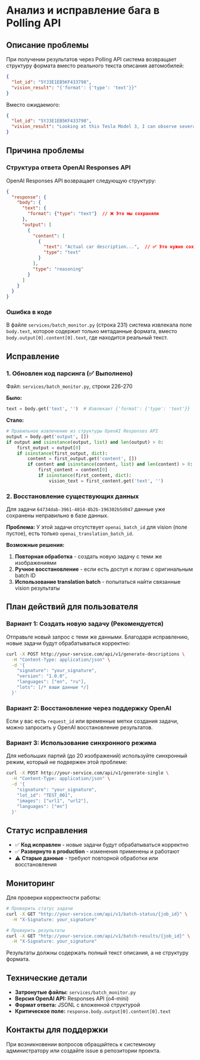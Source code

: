 # Анализ и исправление бага в Polling API

## Описание проблемы

При получении результатов через Polling API система возвращает структуру формата вместо реального текста описания автомобилей:

```json
{
  "lot_id": "5YJ3E1EB5KF433798",
  "vision_result": "{'format': {'type': 'text'}}"
}
```

Вместо ожидаемого:
```json
{
  "lot_id": "5YJ3E1EB5KF433798", 
  "vision_result": "Looking at this Tesla Model 3, I can observe several condition and damage indicators..."
}
```

## Причина проблемы

### Структура ответа OpenAI Responses API

OpenAI Responses API возвращает следующую структуру:

```json
{
  "response": {
    "body": {
      "text": {
        "format": {"type": "text"}  // ❌ Это мы сохраняли
      },
      "output": [
        {
          "content": [
            {
              "text": "Actual car description...",  // ✅ Это нужно сохранять
              "type": "text"
            }
          ],
          "type": "reasoning"
        }
      ]
    }
  }
}
```

### Ошибка в коде

В файле `services/batch_monitor.py` (строка 231) система извлекала поле `body.text`, которое содержит только метаданные формата, вместо `body.output[0].content[0].text`, где находится реальный текст.

## Исправление

### 1. Обновлен код парсинга (✅ Выполнено)

Файл: `services/batch_monitor.py`, строки 226-270

**Было:**
```python
text = body.get('text', '')  # Извлекает {'format': {'type': 'text'}}
```

**Стало:**
```python
# Правильное извлечение из структуры OpenAI Responses API
output = body.get('output', [])
if output and isinstance(output, list) and len(output) > 0:
    first_output = output[0]
    if isinstance(first_output, dict):
        content = first_output.get('content', [])
        if content and isinstance(content, list) and len(content) > 0:
            first_content = content[0]
            if isinstance(first_content, dict):
                vision_text = first_content.get('text', '')
```

### 2. Восстановление существующих данных

Для задачи `64734dab-3961-4014-8b2b-196302b5d047` данные уже сохранены неправильно в базе данных.

**Проблема:** У этой задачи отсутствует `openai_batch_id` для vision (поле пустое), есть только `openai_translation_batch_id`.

**Возможные решения:**

1. **Повторная обработка** - создать новую задачу с теми же изображениями
2. **Ручное восстановление** - если есть доступ к логам с оригинальным batch ID
3. **Использование translation batch** - попытаться найти связанные vision результаты

## План действий для пользователя

### Вариант 1: Создать новую задачу (Рекомендуется)

Отправьте новый запрос с теми же данными. Благодаря исправлению, новые задачи будут обрабатываться корректно:

```bash
curl -X POST http://your-service.com/api/v1/generate-descriptions \
  -H "Content-Type: application/json" \
  -d '{
    "signature": "your_signature",
    "version": "1.0.0",
    "languages": ["en", "ru"],
    "lots": [/* ваши данные */]
  }'
```

### Вариант 2: Восстановление через поддержку OpenAI

Если у вас есть `request_id` или временные метки создания задачи, можно запросить у OpenAI восстановление результатов.

### Вариант 3: Использование синхронного режима

Для небольших партий (до 20 изображений) используйте синхронный режим, который не подвержен этой проблеме:

```bash
curl -X POST http://your-service.com/api/v1/generate-single \
  -H "Content-Type: application/json" \
  -d '{
    "signature": "your_signature",
    "lot_id": "TEST_001",
    "images": ["url1", "url2"],
    "languages": ["en"]
  }'
```

## Статус исправления

- ✅ **Код исправлен** - новые задачи будут обрабатываться корректно
- ✅ **Развернуто в production** - изменения применены и работают
- ⚠️ **Старые данные** - требуют повторной обработки или восстановления

## Мониторинг

Для проверки корректности работы:

```bash
# Проверить статус задачи
curl -X GET "http://your-service.com/api/v1/batch-status/{job_id}" \
  -H "X-Signature: your_signature"

# Проверить результаты
curl -X GET "http://your-service.com/api/v1/batch-results/{job_id}" \
  -H "X-Signature: your_signature"
```

Результаты должны содержать полный текст описания, а не структуру формата.

## Технические детали

- **Затронутые файлы:** `services/batch_monitor.py`
- **Версия OpenAI API:** Responses API (o4-mini)
- **Формат ответа:** JSONL с вложенной структурой
- **Критическое поле:** `response.body.output[0].content[0].text`

## Контакты для поддержки

При возникновении вопросов обращайтесь к системному администратору или создайте issue в репозитории проекта.